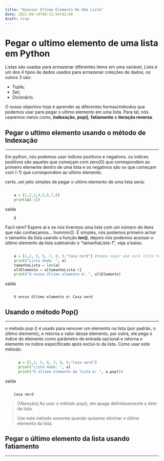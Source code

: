 ```yaml
---
title: "Acessar Ultimo Elemento De Uma Lista"
date: 2021-09-14T00:11:54+02:00
draft: true
---
```


# Pegar o ultimo elemento de uma lista em Python

Listas são usadas para armazenar diferentes  items em uma variável, Lista é um dos 4 tipos de dados usados
para armazenar coleções de dados, os outros 3 são: 

- Tupla;
- Set;
- Dicionário.

O nosso objectivo hoje é aprender as diferentes formas/métodos que podemos usar para pegar o ultimo elemento em uma lista.
Para tal, nós usaremos meios como, **indexação**, **pop()**, **fatiamento** e **iteração reversa**.

## Pegar o ultímo elemento usando o método de Indexação
---
Em python, nós podemos usar índices positivos e negativos. os índices positivos são aqueles que começam com zero(0) que correspondem ao primeiro elemente dentro de uma lista e os negativos são os que começam com (-1) que correspondem ao ultimo elemento.

certo, um jeito simples de pegar o ultímo elemento de uma lista seria:

````python

    a = [1,2,3,4,5,6,7,8]
    print(a[-1])
````

saída

``` {r, results='hide'}
    8
```

Facíl ném? Espere aí e se nós tivermos uma lista com um número de itens que não conheçamos... hummm😕.
É simples, nós podemos primeiro achar o tamanho da lista usando a função **len()**, depois nós podemos acessar o último
elemento da lista subtraindo o "tamanhaLista-1", veja a baixo.

````python

    a = [1,2, 5, 6, 7, 8, 9,"Casa nerd"] #Vamos supor que está lista têm um número de itens que não conheçamos.
    print("Lista dada: ", a)
    tamanhoLista = len(a)
    ultElemento = a[tamanhoLista-1]
    print("O nosso último elemento é: ", ultElemento)

````

saída

``` {r, results='hide'}
    
    O nosso último elemento é: Casa nerd
```
 
## Usando o método Pop()
---

o método pop () é usado para remover um elemento na lista (por padrão, o último elemento), e retorna o valor desse elemento, por outra, ele pega o índice do elemento como parâmetro de entrada opcional e retorna o elemento no índice 
especificado após excluí-lo da lista.
Como usar este método:

````python

      a = [1,2, 5, 6, 7, 8, 9,"Casa nerd"]
      print("Lista dada: ", a)
      print("O último elemento da lista é: ", a.pop())
````

saída

``` {r, results='hide'}
    
    Casa nerd
```

> [!Atenção]
> Ao usar o método pop(), ele apaga definitavamente o item da lista.
> 
> Use este método somente quando quiseres eliminar o último elemento da lista.

## Pegar o último elemento da lista usando fatiamento
---
